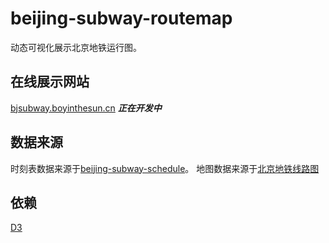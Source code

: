 # beijing-subway-routemap

动态可视化展示北京地铁运行图。

## 在线展示网站

[bjsubway.boyinthesun.cn](https://bjsubway.boyinthesun.cn)
***正在开发中***

## 数据来源

时刻表数据来源于[beijing-subway-schedule](/BoyInTheSun/beijing-subway-schedule)。
地图数据来源于[北京地铁线路图](https://map.bjsubway.com/)

## 依赖

[D3](https://d3js.org/)


